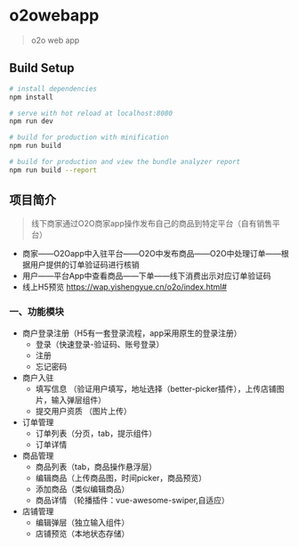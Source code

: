 # o2owebapp

> o2o web app

## Build Setup

``` bash
# install dependencies
npm install

# serve with hot reload at localhost:8080
npm run dev

# build for production with minification
npm run build

# build for production and view the bundle analyzer report
npm run build --report
```
## 项目简介

> 线下商家通过O2O商家app操作发布自己的商品到特定平台（自有销售平台）
- 商家——O2Oapp中入驻平台——O2O中发布商品——O2O中处理订单——根据用户提供的订单验证码进行核销
- 用户——平台App中查看商品——下单——线下消费出示对应订单验证码
- 线上H5预览 https://wap.yishengyue.cn/o2o/index.html#

### 一、功能模块
- 商户登录注册（H5有一套登录流程，app采用原生的登录注册） 
    - 登录（快速登录-验证码、账号登录）
    - 注册
    - 忘记密码
- 商户入驻
    - 填写信息 （验证用户填写，地址选择（better-picker插件），上传店铺图片，输入弹层组件）
    - 提交用户资质 （图片上传）
- 订单管理
    - 订单列表（分页，tab，提示组件）
    - 订单详情
- 商品管理
    - 商品列表（tab，商品操作悬浮层）
    - 编辑商品（上传商品图，时间picker，商品预览）
    - 添加商品（类似编辑商品）
    - 商品详情 （轮播插件：vue-awesome-swiper,自适应）
- 店铺管理
    - 编辑弹层（独立输入组件）
    - 店铺预览（本地状态存储）




